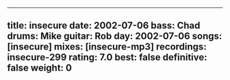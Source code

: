 
---
title: insecure
date: 2002-07-06
bass:	Chad
drums:	Mike
guitar:	Rob
day: 2002-07-06
songs: [insecure]
mixes: [insecure-mp3]
recordings: insecure-299
rating: 7.0
best: false
definitive: false
weight: 0
---
